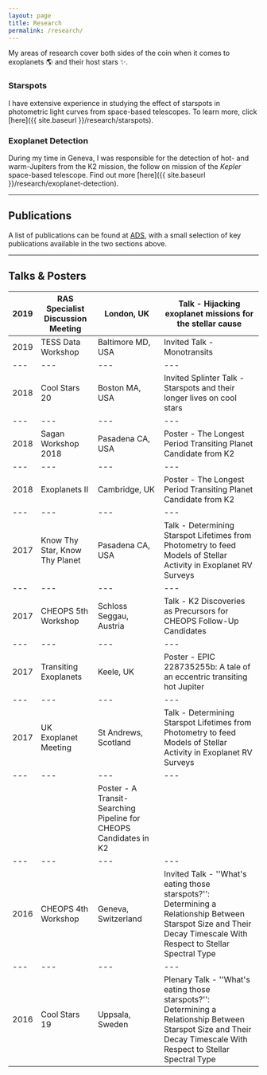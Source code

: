 ```yaml
---
layout: page
title: Research
permalink: /research/
---
```


My areas of research cover both sides of the coin when it comes to exoplanets :earth_americas: and their host stars :sparkles:.

### Starspots
I have extensive experience in studying the effect of starspots in photometric light curves from space-based telescopes. To learn more, click [here]({{ site.baseurl }}/research/starspots).

### Exoplanet Detection
During my time in Geneva, I was responsible for the detection of hot- and warm-Jupiters from the K2 mission, the follow on mission of the *Kepler* space-based telescope. Find out more [here]({{ site.baseurl }}/research/exoplanet-detection).

---
## Publications

A list of publications can be found at [ADS](https://ui.adsabs.harvard.edu/public-libraries/yNm3bQfHR02zed4zQfDkgA), with a small selection of key publications available in the two sections above.

---
## Talks & Posters

2019 | RAS Specialist Discussion Meeting | London, UK | Talk - Hijacking exoplanet missions for the stellar cause
| --- | --- | --- | --- |
2019 | TESS Data Workshop | Baltimore MD, USA | Invited Talk - Monotransits
| --- | --- | --- | --- |
2018 | Cool Stars 20 | Boston MA, USA | Invited Splinter Talk - Starspots and their longer lives on cool stars
| --- | --- | --- | --- |
2018 | Sagan Workshop 2018 | Pasadena CA, USA | Poster - The Longest Period Transiting Planet Candidate from K2
| --- | --- | --- | --- |
2018 | Exoplanets II | Cambridge, UK | Poster - The Longest Period Transiting Planet Candidate from K2
| --- | --- | --- | --- |
2017 | Know Thy Star, Know Thy Planet | Pasadena CA, USA | Talk - Determining Starspot Lifetimes from Photometry to feed Models of Stellar Activity in Exoplanet RV Surveys
| --- | --- | --- | --- |
2017 | CHEOPS 5th Workshop | Schloss Seggau, Austria | Talk - K2 Discoveries as Precursors for CHEOPS Follow-Up Candidates
| --- | --- | --- | --- |
2017 | Transiting Exoplanets | Keele, UK | Poster - EPIC 228735255b: A tale of an eccentric transiting hot Jupiter
| --- | --- | --- | --- |
2017 | UK Exoplanet Meeting | St Andrews, Scotland | Talk - Determining Starspot Lifetimes from Photometry to feed Models of Stellar Activity in Exoplanet RV Surveys
| --- | --- | --- | --- |
| | | Poster - A Transit-Searching Pipeline for CHEOPS Candidates in K2
| --- | --- | --- | --- |
2016 | CHEOPS 4th Workshop | Geneva, Switzerland | Invited Talk - ''What's eating those starspots?'': Determining a Relationship Between Starspot Size and Their Decay Timescale With Respect to Stellar Spectral Type
| --- | --- | --- | --- |
2016 | Cool Stars 19 | Uppsala, Sweden | Plenary Talk - ''What's eating those starspots?'': Determining a Relationship Between Starspot Size and Their Decay Timescale With Respect to Stellar Spectral Type
